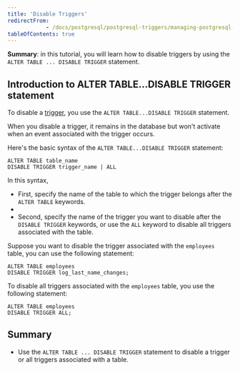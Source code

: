 ```yaml
---
title: 'Disable Triggers'
redirectFrom: 
            - /docs/postgresql/postgresql-triggers/managing-postgresql-trigger
tableOfContents: true
---
```



**Summary**: in this tutorial, you will learn how to disable triggers by using the `ALTER TABLE ... DISABLE TRIGGER` statement.

## Introduction to ALTER TABLE...DISABLE TRIGGER statement

To disable a [trigger](/docs/postgresql/postgresql-triggers), you use the `ALTER TABLE...DISABLE TRIGGER` statement.

When you disable a trigger, it remains in the database but won't activate when an event associated with the trigger occurs.

Here's the basic syntax of the `ALTER TABLE...DISABLE TRIGGER` statement:

```
ALTER TABLE table_name
DISABLE TRIGGER trigger_name | ALL
```

In this syntax,

- First, specify the name of the table to which the trigger belongs after the `ALTER TABLE` keywords.
-
- Second, specify the name of the trigger you want to disable after the `DISABLE TRIGGER` keywords, or use the `ALL` keyword to disable all triggers associated with the table.

Suppose you want to disable the trigger associated with the `employees` table, you can use the following statement:

```
ALTER TABLE employees
DISABLE TRIGGER log_last_name_changes;
```

To disable all triggers associated with the `employees` table, you use the following statement:

```
ALTER TABLE employees
DISABLE TRIGGER ALL;
```

## Summary

- Use the `ALTER TABLE ... DISABLE TRIGGER` statement to disable a trigger or all triggers associated with a table.
